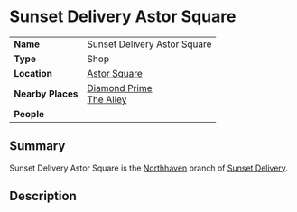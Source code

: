 # Sunset Delivery Astor Square

|||
| --- | --- |
| **Name** | Sunset Delivery Astor Square | place.4
| **Type** | Shop |
| **Location** | [Astor Square](../../structures/astor-square.md) |
| **Nearby Places** | [Diamond Prime](../temples/diamond-prime.md)<br>[The Alley](the-alley.md) |
| **People** | |

## Summary

Sunset Delivery Astor Square is the [Northhaven](../../settlements/cities/northhaven.md) branch of [Sunset Delivery](../../../organisations/business/sunset-delivery.md).

## Description
